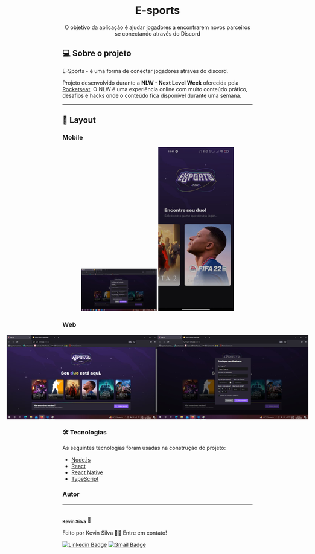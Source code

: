 <h1 align="center">E-sports</h1>

<p align="center">O objetivo da aplicação é ajudar jogadores a encontrarem novos parceiros se conectando através do Discord</p>

## 💻 Sobre o projeto

 E-Sports - é uma forma de conectar jogadores atraves do discord.


Projeto desenvolvido durante a **NLW - Next Level Week** oferecida pela [Rocketseat](https://blog.rocketseat.com.br/primeira-next-level-week/).
O NLW é uma experiência online com muito conteúdo prático, desafios e hacks onde o conteúdo fica disponível durante uma semana.

---

## 🎨 Layout

### Mobile

<p align="center">
  <img alt="NextLevelWeek" title="#NextLevelWeek" src="./assets/mobile.png" width="200px">

  <img alt="NextLevelWeek" title="#NextLevelWeek" src="./assets/mobile2.png" width="200px">
</p>

### Web

<p align="center" style="display: flex; align-items: flex-start; justify-content: center;">
  <img alt="NextLevelWeek" title="#NextLevelWeek" src="./assets/web.png" width="400px">

  <img alt="NextLevelWeek" title="#NextLevelWeek" src="./assets/web1.png" width="400px">
</p>

### 🛠 Tecnologias

As seguintes tecnologias foram usadas na construção do projeto:

- [Node.js](https://nodejs.org/en/)
- [React](https://pt-br.reactjs.org/)
- [React Native](https://reactnative.dev/)
- [TypeScript](https://www.typescriptlang.org/)

### Autor
---
 <img style="border-radius: 50%;" src="https://avatars.githubusercontent.com/u/91382242?v=4" width="100px;" alt=""/>
 <br />
 <sub><b>Kevin Silva</b></sub> 🚀


Feito por Kevin Silva 👋🏽 Entre em contato!

[![Linkedin Badge](https://img.shields.io/badge/-Kevin-blue?style=flat-square&logo=Linkedin&logoColor=white&link=https://www.linkedin.com/in/kevin-silva-947b10167/)](https://www.linkedin.com/in/kevin-silva-947b10167/) 
[![Gmail Badge](https://img.shields.io/badge/-kevinks1973@gmail.com-c14438?style=flat-square&logo=Gmail&logoColor=white&link=mailto:kevinks1973@gmail.com)](mailto:kevinks1973@gmail.com)
